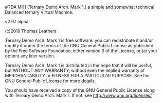 #TDA MK1
(Ternary Demo Arch. Mark 1.)
a simple and somewhat technical Balanced ternary Virtual Machine.

v2.0.1 alpha

(c)2016 Thomas Leathers

  Ternary Demo Arch. Mark 1 is free software: you can redistribute it and/or modify
  it under the terms of the GNU General Public License as published by
  the Free Software Foundation, either version 3 of the License, or
  (at your option) any later version.
  
  Ternary Demo Arch. Mark 1 is distributed in the hope that it will be useful,
  but WITHOUT ANY WARRANTY; without even the implied warranty of
  MERCHANTABILITY or FITNESS FOR A PARTICULAR PURPOSE. See the
  GNU General Public License for more details.
 
  You should have received a copy of the GNU General Public License
  along with Ternary Demo Arch. Mark 1. If not, see <http://www.gnu.org/licenses/>
